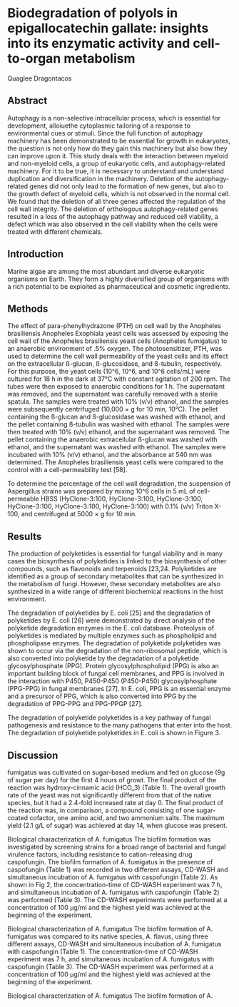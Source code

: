 # Biodegradation of polyols in epigallocatechin gallate: insights into its enzymatic activity and cell-to-organ metabolism
Quaglee Dragontacos


## Abstract
Autophagy is a non-selective intracellular process, which is essential for development, alloiuethe cytoplasmic tailoring of a response to environmental cues or stimuli. Since the full function of autophagy machinery has been demonstrated to be essential for growth in eukaryotes, the question is not only how do they gain this machinery but also how they can improve upon it. This study deals with the interaction between myeloid and non-myeloid cells, a group of eukaryotic cells, and autophagy-related machinery. For it to be true, it is necessary to understand and understand duplication and diversification in the machinery. Deletion of the autophagy-related genes did not only lead to the formation of new genes, but also to the growth defect of myeloid cells, which is not observed in the normal cell. We found that the deletion of all three genes affected the regulation of the cell wall integrity. The deletion of orthologous autophagy-related genes resulted in a loss of the autophagy pathway and reduced cell viability, a defect which was also observed in the cell viability when the cells were treated with different chemicals.


## Introduction
Marine algae are among the most abundant and diverse eukaryotic organisms on Earth. They form a highly diversified group of organisms with a rich potential to be exploited as pharmaceutical and cosmetic ingredients.


## Methods

The effect of para-phenylhydrazone (PTH) on cell wall by the Anopheles brasiliensis Anopheles Exophiala yeast cells was assessed by exposing the cell wall of the Anopheles brasiliensis yeast cells (Anopheles fumigatus) to an anaerobic environment of .5% oxygen. The photosensitizer, PTH, was used to determine the cell wall permeability of the yeast cells and its effect on the extracellular ß-glucan, ß-glucosidase, and ß-tubulin, respectively. For this purpose, the yeast cells (10^6, 10^6, and 10^6 cells/mL) were cultured for 18 h in the dark at 37°C with constant agitation of 200 rpm. The tubes were then exposed to anaerobic conditions for 1 h. The supernatant was removed, and the supernatant was carefully removed with a sterile spatula. The samples were treated with 10% (v/v) ethanol, and the samples were subsequently centrifuged (10,000 × g for 10 min, 10°C). The pellet containing the ß-glucan and ß-glucosidase was washed with ethanol, and the pellet containing ß-tubulin was washed with ethanol. The samples were then treated with 10% (v/v) ethanol, and the supernatant was removed. The pellet containing the anaerobic extracellular ß-glucan was washed with ethanol, and the supernatant was washed with ethanol. The samples were incubated with 10% (v/v) ethanol, and the absorbance at 540 nm was determined. The Anopheles brasiliensis yeast cells were compared to the control with a cell-permeability test [58].

To determine the percentage of the cell wall degradation, the suspension of Aspergillus strains was prepared by mixing 10^6 cells in 5 mL of cell-permeable HBSS (HyClone-3:100, HyClone-3:100, HyClone-3:100, HyClone-3:100, HyClone-3:100, HyClone-3:100) with 0.1% (v/v) Triton X-100, and centrifuged at 5000 × g for 10 min.


## Results
The production of polyketides is essential for fungal viability and in many cases the biosynthesis of polyketides is linked to the biosynthesis of other compounds, such as flavonoids and terpenoids [23,24. Polyketides are identified as a group of secondary metabolites that can be synthesized in the metabolism of fungi. However, these secondary metabolites are also synthesized in a wide range of different biochemical reactions in the host environment.

The degradation of polyketides by E. coli [25] and the degradation of polyketides by E. coli [26] were demonstrated by direct analysis of the polyketide degradation enzymes in the E. coli database. Proteolysis of polyketides is mediated by multiple enzymes such as phospholipid and phospholipase enzymes. The degradation of polyketide polyketides was shown to occur via the degradation of the non-ribosomal peptide, which is also converted into polyketide by the degradation of a polyketide glycosylphosphate (PPG). Protein glycosylphospholipid (PPG) is also an important building block of fungal cell membranes, and PPG is involved in the interaction with P450, P450-P450 (P450-P450) glycosylphosphate (PPG-PPG) in fungal membranes [27]. In E. coli, PPG is an essential enzyme and a precursor of PPG, which is also converted into PPG by the degradation of PPG-PPG and PPG-PPGP [27].

The degradation of polyketide polyketides is a key pathway of fungal pathogenesis and resistance to the many pathogens that enter into the host. The degradation of polyketide polyketides in E. coli is shown in Figure 3.


## Discussion
fumigatus was cultivated on sugar-based medium and fed on glucose (9g of sugar per day) for the first 4 hours of growt. The final product of the reaction was hydroxy-cinnamic acid (HCO_3) (Table 1). The overall growth rate of the yeast was not significantly different from that of the native species, but it had a 2.4-fold increased rate at day 0. The final product of the reaction was, in comparison, a compound consisting of one sugar-coated cofactor, one amino acid, and two ammonium salts. The maximum yield (2.1 g/L of sugar) was achieved at day 14, when glucose was present.

Biological characterization of A. fumigatus
The biofilm formation was investigated by screening strains for a broad range of bacterial and fungal virulence factors, including resistance to cation-releasing drug caspofungin. The biofilm formation of A. fumigatus in the presence of caspofungin (Table 1) was recorded in two different assays, CD-WASH and simultaneous incubation of A. fumigatus with caspofungin (Table 2). As shown in Fig 2, the concentration-time of CD-WASH experiment was 7 h, and simultaneous incubation of A. fumigatus with caspofungin (Table 2) was performed (Table 3). The CD-WASH experiments were performed at a concentration of 100 µg/ml and the highest yield was achieved at the beginning of the experiment.

Biological characterization of A. fumigatus
The biofilm formation of A. fumigatus was compared to its native species, A. flavus, using three different assays, CD-WASH and simultaneous incubation of A. fumigatus with caspofungin (Table 1). The concentration-time of CD-WASH experiment was 7 h, and simultaneous incubation of A. fumigatus with caspofungin (Table 3). The CD-WASH experiment was performed at a concentration of 100 µg/ml and the highest yield was achieved at the beginning of the experiment.

Biological characterization of A. fumigatus
The biofilm formation of A.

